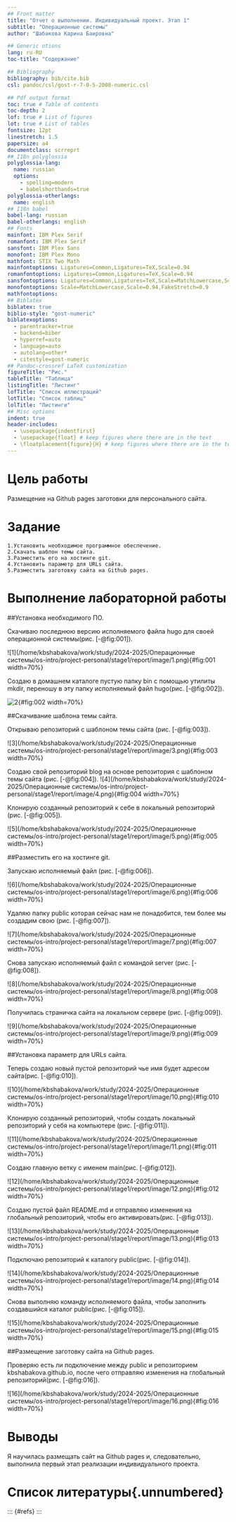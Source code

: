 ```yaml
---
## Front matter
title: "Отчет о выполнении. Индивидуальный проект. Этап 1"
subtitle: "Операционные системы"
author: "Шабакова Карина Баировна"

## Generic otions
lang: ru-RU
toc-title: "Содержание"

## Bibliography
bibliography: bib/cite.bib
csl: pandoc/csl/gost-r-7-0-5-2008-numeric.csl

## Pdf output format
toc: true # Table of contents
toc-depth: 2
lof: true # List of figures
lot: true # List of tables
fontsize: 12pt
linestretch: 1.5
papersize: a4
documentclass: scrreprt
## I18n polyglossia
polyglossia-lang:
  name: russian
  options:
	- spelling=modern
	- babelshorthands=true
polyglossia-otherlangs:
  name: english
## I18n babel
babel-lang: russian
babel-otherlangs: english
## Fonts
mainfont: IBM Plex Serif
romanfont: IBM Plex Serif
sansfont: IBM Plex Sans
monofont: IBM Plex Mono
mathfont: STIX Two Math
mainfontoptions: Ligatures=Common,Ligatures=TeX,Scale=0.94
romanfontoptions: Ligatures=Common,Ligatures=TeX,Scale=0.94
sansfontoptions: Ligatures=Common,Ligatures=TeX,Scale=MatchLowercase,Scale=0.94
monofontoptions: Scale=MatchLowercase,Scale=0.94,FakeStretch=0.9
mathfontoptions:
## Biblatex
biblatex: true
biblio-style: "gost-numeric"
biblatexoptions:
  - parentracker=true
  - backend=biber
  - hyperref=auto
  - language=auto
  - autolang=other*
  - citestyle=gost-numeric
## Pandoc-crossref LaTeX customization
figureTitle: "Рис."
tableTitle: "Таблица"
listingTitle: "Листинг"
lofTitle: "Список иллюстраций"
lotTitle: "Список таблиц"
lolTitle: "Листинги"
## Misc options
indent: true
header-includes:
  - \usepackage{indentfirst}
  - \usepackage{float} # keep figures where there are in the text
  - \floatplacement{figure}{H} # keep figures where there are in the text
---
```


# Цель работы

Размещение на Github pages заготовки для персонального сайта.

# Задание

    1.Установить необходимое программное обеспечение.
    2.Скачать шаблон темы сайта.
    3.Разместить его на хостинге git.
    4.Установить параметр для URLs сайта.
    5.Разместить заготовку сайта на Github pages.

# Выполнение лабораторной работы


##Установка необходимого ПО.
 
Скачиваю последнюю версию исполняемого файла hugo для своей операционной системы(рис. [-@fig:001]).
 
 ![1](/home/kbshabakova/work/study/2024-2025/Операционные системы/os-intro/project-personal/stage1/report/image/1.png){#fig:001 width=70%}
 
 Создаю в домашнем каталоге пустую папку bin с помощью утилиты mkdir, переношу в эту папку исполняемый файл hugo(рис. [-@fig:002]).
 
 ![2](image/placeimg_800_600_tech.jpg){#fig:002 width=70%}

 
##Скачивание шаблона темы сайта.
 
 Открываю репозиторий с шаблоном темы сайта (рис. [-@fig:003]).
 
 ![3](/home/kbshabakova/work/study/2024-2025/Операционные системы/os-intro/project-personal/stage1/report/image/3.png){#fig:003 width=70%}
  

 
Создаю свой репозиторий blog на основе репозитория с шаблоном темы сайта (рис. [-@fig:004]).
  ![4](/home/kbshabakova/work/study/2024-2025/Операционные системы/os-intro/project-personal/stage1/report/image/4.png){#fig:004 width=70%}

 
 Клонирую созданный репозиторий к себе в локальный репозиторий (рис. [-@fig:005]).
 
 ![5](/home/kbshabakova/work/study/2024-2025/Операционные системы/os-intro/project-personal/stage1/report/image/5.png){#fig:005 width=70%}

##Разместить его на хостинге git.

 
 Запускаю исполняемый файл (рис. [-@fig:006]).
 
 ![6](/home/kbshabakova/work/study/2024-2025/Операционные системы/os-intro/project-personal/stage1/report/image/6.png){#fig:006 width=70%}

Удаляю папку public которая сейчас нам не понадобится, тем более мы создадим свою (рис. [-@fig:007]).

![7](/home/kbshabakova/work/study/2024-2025/Операционные системы/os-intro/project-personal/stage1/report/image/7.png){#fig:007 width=70%}

Снова запускаю исполняемый файл с командой server (рис. [-@fig:008]).

![8](/home/kbshabakova/work/study/2024-2025/Операционные системы/os-intro/project-personal/stage1/report/image/8.png){#fig:008 width=70%}

Получилась страничка сайта на локальном сервере (рис. [-@fig:009]).

![9](/home/kbshabakova/work/study/2024-2025/Операционные системы/os-intro/project-personal/stage1/report/image/9.png){#fig:009 width=70%}

##Установка параметр для URLs сайта.

 Теперь создаю новый пустой репозиторий чье имя будет адресом сайта(рис. [-@fig:010]).

![10](/home/kbshabakova/work/study/2024-2025/Операционные системы/os-intro/project-personal/stage1/report/image/10.png){#fig:010 width=70%}

Клонирую созданный репозиторий, чтобы создать локальный репозиторий у себя на компьютере (рис. [-@fig:011]).

![11](/home/kbshabakova/work/study/2024-2025/Операционные системы/os-intro/project-personal/stage1/report/image/11.png){#fig:011 width=70%}

Создаю главную ветку с именем main(рис. [-@fig:012]).

![12](/home/kbshabakova/work/study/2024-2025/Операционные системы/os-intro/project-personal/stage1/report/image/12.png){#fig:012 width=70%}

Создаю пустой файл README.md и отправляю изменения на глобальный репозиторий, чтобы его активировать(рис. [-@fig:013]).

![13](/home/kbshabakova/work/study/2024-2025/Операционные системы/os-intro/project-personal/stage1/report/image/13.png){#fig:013 width=70%}

Подключаю репозиторий к каталогу public(рис. [-@fig:014]).

![14](/home/kbshabakova/work/study/2024-2025/Операционные системы/os-intro/project-personal/stage1/report/image/14.png){#fig:014 width=70%}

Снова выполняю команду исполняемого файла, чтобы заполнить создавшийся каталог public(рис. [-@fig:015]).

![15](/home/kbshabakova/work/study/2024-2025/Операционные системы/os-intro/project-personal/stage1/report/image/15.png){#fig:015 width=70%}

##Размещение заготовку сайта на Github pages.

Проверяю есть ли подключение между public и репозиторием kbshabakova.github.io, после чего отправляю изменения на глобальный репозиторий(рис. [-@fig:016]).

![16](/home/kbshabakova/work/study/2024-2025/Операционные системы/os-intro/project-personal/stage1/report/image/16.png){#fig:016 width=70%}
   

# Выводы

Я научилась размещать сайт на Github pages и, следовательно, выполнила первый этап реализации индивидуального проекта.

# Список литературы{.unnumbered}

::: {#refs}
:::
